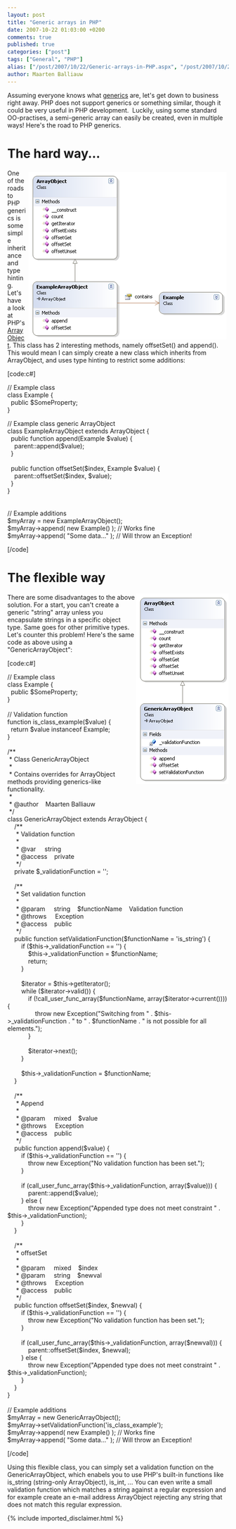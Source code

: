 ```yaml
---
layout: post
title: "Generic arrays in PHP"
date: 2007-10-22 01:03:00 +0200
comments: true
published: true
categories: ["post"]
tags: ["General", "PHP"]
alias: ["/post/2007/10/22/Generic-arrays-in-PHP.aspx", "/post/2007/10/22/generic-arrays-in-php.aspx"]
author: Maarten Balliauw
---
```

<p>Assuming everyone knows what <a href="http://en.wikipedia.org/wiki/Generic_programming" target="_blank">generics</a> are, let's get down to business right away. PHP does not support generics or something similar, though it could be very useful in PHP development.&nbsp; Luckily, using some standard OO-practises, a semi-generic array can easily be created, even in multiple ways! Here's&nbsp;the road to PHP generics.&nbsp;</p>
<h1>The hard way...</h1>
<p><img src="/images/20071022-generics-hardway.png" border="0" alt="" hspace="5" vspace="5" width="451" height="381" align="right" /></p>
<p>One of the roads to PHP generics is some simple inheritance and type hinting. Let's have a look at PHP's <a href="http://nl2.php.net/manual/en/function.ArrayObject-construct.php" target="_blank">ArrayObject</a>. This class has 2 interesting methods, namely offsetSet() and append(). This would mean I can simply create a new class which inherits from ArrayObject, and uses type hinting to restrict some additions:</p>
<p>[code:c#]</p>
<p>// Example class<br />class Example {<br />&nbsp; public $SomeProperty;<br />}</p>
<p>// Example class generic ArrayObject<br />class ExampleArrayObject extends ArrayObject {<br />&nbsp; public function append(Example $value) {<br />&nbsp;&nbsp;&nbsp; parent::append($value);<br />&nbsp; }<br /><br />&nbsp; public function offsetSet($index, Example $value) {<br />&nbsp;&nbsp;&nbsp; parent::offsetSet($index, $value);<br />&nbsp; }<br />}<br /><br /><br />// Example additions<br />$myArray = new ExampleArrayObject();<br />$myArray-&gt;append( new Example() ); // Works fine<br />$myArray-&gt;append( "Some data..." ); // Will throw an Exception!</p>
<p>[/code]</p>
<h1>The flexible way</h1>
<p><img src="/images/20071022-generics-flexibleway.png" alt="" width="211" height="433" align="right" /> There are some disadvantages to the above solution. For a start, you can't create a generic "string" array unless you encapsulate strings in a specific object type. Same goes for other primitive types. Let's counter this problem! Here's the same code as above using a "GenericArrayObject":</p>
<p>[code:c#]</p>
<p>// Example class<br />class Example {<br />&nbsp; public $SomeProperty;<br />}<br /><br />// Validation function<br />function is_class_example($value) {<br />&nbsp; return $value instanceof Example;<br />}<br /><br />/**<br />&nbsp;* Class GenericArrayObject<br />&nbsp;* <br />&nbsp;* Contains overrides for ArrayObject methods providing generics-like functionality.<br />&nbsp;*<br />&nbsp;* @author&nbsp;&nbsp;&nbsp; Maarten Balliauw<br />&nbsp;*/<br />class GenericArrayObject extends ArrayObject {<br />&nbsp;&nbsp;&nbsp; /**<br />&nbsp;&nbsp;&nbsp; &nbsp;* Validation function<br />&nbsp;&nbsp;&nbsp; &nbsp;*<br />&nbsp;&nbsp;&nbsp; &nbsp;* @var &nbsp;&nbsp;&nbsp; string<br />&nbsp;&nbsp;&nbsp; &nbsp;* @access&nbsp;&nbsp;&nbsp; private<br />&nbsp;&nbsp;&nbsp; &nbsp;*/<br />&nbsp;&nbsp;&nbsp; private $_validationFunction = '';<br />&nbsp;&nbsp;&nbsp; &nbsp;&nbsp;&nbsp; <br />&nbsp;&nbsp;&nbsp; /**<br />&nbsp;&nbsp;&nbsp; &nbsp;* Set validation function<br />&nbsp;&nbsp;&nbsp; &nbsp;*<br />&nbsp;&nbsp;&nbsp; &nbsp;* @param &nbsp;&nbsp;&nbsp; string&nbsp;&nbsp;&nbsp; $functionName&nbsp;&nbsp;&nbsp; Validation function<br />&nbsp;&nbsp;&nbsp; &nbsp;* @throws &nbsp;&nbsp;&nbsp; Exception<br />&nbsp;&nbsp;&nbsp; &nbsp;* @access&nbsp;&nbsp;&nbsp; public<br />&nbsp;&nbsp;&nbsp; &nbsp;*/<br />&nbsp;&nbsp;&nbsp; public function setValidationFunction($functionName = 'is_string') {<br />&nbsp;&nbsp;&nbsp; &nbsp;&nbsp;&nbsp; if ($this-&gt;_validationFunction == '') {<br />&nbsp;&nbsp;&nbsp; &nbsp;&nbsp;&nbsp; &nbsp;&nbsp;&nbsp; $this-&gt;_validationFunction = $functionName;<br />&nbsp;&nbsp;&nbsp; &nbsp;&nbsp;&nbsp; &nbsp;&nbsp;&nbsp; return;<br />&nbsp;&nbsp;&nbsp; &nbsp;&nbsp;&nbsp; }<br />&nbsp;&nbsp;&nbsp; &nbsp;&nbsp;&nbsp; <br />&nbsp;&nbsp;&nbsp; &nbsp;&nbsp;&nbsp; $iterator = $this-&gt;getIterator();<br />&nbsp;&nbsp;&nbsp; &nbsp;&nbsp;&nbsp; while ($iterator-&gt;valid()) {<br />&nbsp;&nbsp;&nbsp; &nbsp;&nbsp;&nbsp; &nbsp;&nbsp;&nbsp; if (!call_user_func_array($functionName, array($iterator-&gt;current()))) {<br />&nbsp;&nbsp;&nbsp; &nbsp;&nbsp;&nbsp; &nbsp;&nbsp;&nbsp; &nbsp;&nbsp;&nbsp; throw new Exception("Switching from " . $this-&gt;_validationFunction . " to " . $functionName . " is not possible for all elements.");<br />&nbsp;&nbsp;&nbsp; &nbsp;&nbsp;&nbsp; &nbsp;&nbsp;&nbsp; }<br />&nbsp;&nbsp;&nbsp; &nbsp;&nbsp;&nbsp; &nbsp;&nbsp;&nbsp; <br />&nbsp;&nbsp;&nbsp; &nbsp;&nbsp;&nbsp; &nbsp;&nbsp;&nbsp; $iterator-&gt;next();<br />&nbsp;&nbsp;&nbsp; &nbsp;&nbsp;&nbsp; }<br />&nbsp;&nbsp;&nbsp; &nbsp;&nbsp;&nbsp; <br />&nbsp;&nbsp;&nbsp; &nbsp;&nbsp;&nbsp; $this-&gt;_validationFunction = $functionName;<br />&nbsp;&nbsp;&nbsp; }<br />&nbsp;&nbsp;&nbsp; <br />&nbsp;&nbsp;&nbsp; /**<br />&nbsp;&nbsp;&nbsp; &nbsp;* Append<br />&nbsp;&nbsp;&nbsp; &nbsp;*<br />&nbsp;&nbsp;&nbsp; &nbsp;* @param &nbsp;&nbsp;&nbsp; mixed&nbsp;&nbsp;&nbsp; $value<br />&nbsp;&nbsp;&nbsp; &nbsp;* @throws &nbsp;&nbsp;&nbsp; Exception<br />&nbsp;&nbsp;&nbsp; &nbsp;* @access&nbsp;&nbsp;&nbsp; public<br />&nbsp;&nbsp;&nbsp; &nbsp;*/<br />&nbsp;&nbsp;&nbsp; public function append($value) {<br />&nbsp;&nbsp;&nbsp; &nbsp;&nbsp;&nbsp; if ($this-&gt;_validationFunction == '') {<br />&nbsp;&nbsp;&nbsp; &nbsp;&nbsp;&nbsp; &nbsp;&nbsp;&nbsp; throw new Exception("No validation function has been set.");<br />&nbsp;&nbsp;&nbsp; &nbsp;&nbsp;&nbsp; }<br />&nbsp;&nbsp;&nbsp; &nbsp;&nbsp;&nbsp; <br />&nbsp;&nbsp;&nbsp; &nbsp;&nbsp;&nbsp; if (call_user_func_array($this-&gt;_validationFunction, array($value))) {<br />&nbsp;&nbsp;&nbsp; &nbsp;&nbsp;&nbsp; &nbsp;&nbsp;&nbsp; parent::append($value);<br />&nbsp;&nbsp;&nbsp; &nbsp;&nbsp;&nbsp; } else {<br />&nbsp;&nbsp;&nbsp; &nbsp;&nbsp;&nbsp; &nbsp;&nbsp;&nbsp; throw new Exception("Appended type does not meet constraint " . $this-&gt;_validationFunction);<br />&nbsp;&nbsp;&nbsp; &nbsp;&nbsp;&nbsp; }<br />&nbsp;&nbsp;&nbsp; }<br />&nbsp;&nbsp;&nbsp; <br />&nbsp;&nbsp;&nbsp; /**<br />&nbsp;&nbsp;&nbsp; &nbsp;* offsetSet<br />&nbsp;&nbsp;&nbsp; &nbsp;*<br />&nbsp;&nbsp;&nbsp; &nbsp;* @param &nbsp;&nbsp;&nbsp; mixed&nbsp;&nbsp;&nbsp; $index<br />&nbsp;&nbsp;&nbsp; &nbsp;* @param &nbsp;&nbsp;&nbsp; string&nbsp;&nbsp;&nbsp; $newval<br />&nbsp;&nbsp;&nbsp; &nbsp;* @throws &nbsp;&nbsp;&nbsp; Exception<br />&nbsp;&nbsp;&nbsp; &nbsp;* @access&nbsp;&nbsp;&nbsp; public<br />&nbsp;&nbsp;&nbsp; &nbsp;*/<br />&nbsp;&nbsp;&nbsp; public function offsetSet($index, $newval) {<br />&nbsp;&nbsp;&nbsp; &nbsp;&nbsp;&nbsp; if ($this-&gt;_validationFunction == '') {<br />&nbsp;&nbsp;&nbsp; &nbsp;&nbsp;&nbsp; &nbsp;&nbsp;&nbsp; throw new Exception("No validation function has been set.");<br />&nbsp;&nbsp;&nbsp; &nbsp;&nbsp;&nbsp; }<br />&nbsp;&nbsp;&nbsp; &nbsp;&nbsp;&nbsp; <br />&nbsp;&nbsp;&nbsp; &nbsp;&nbsp;&nbsp; if (call_user_func_array($this-&gt;_validationFunction, array($newval))) {<br />&nbsp;&nbsp;&nbsp; &nbsp;&nbsp;&nbsp; &nbsp;&nbsp;&nbsp; parent::offsetSet($index, $newval);<br />&nbsp;&nbsp;&nbsp; &nbsp;&nbsp;&nbsp; } else {<br />&nbsp;&nbsp;&nbsp; &nbsp;&nbsp;&nbsp; &nbsp;&nbsp;&nbsp; throw new Exception("Appended type does not meet constraint " . $this-&gt;_validationFunction);<br />&nbsp;&nbsp;&nbsp; &nbsp;&nbsp;&nbsp; }<br />&nbsp;&nbsp;&nbsp; }<br />}<br /><br />// Example additions<br />$myArray = new GenericArrayObject();<br />$myArray-&gt;setValidationFunction('is_class_example');<br />$myArray-&gt;append( new Example() ); // Works fine<br />$myArray-&gt;append( "Some data..." ); // Will throw an Exception!</p>
<p>[/code]</p>
<p>Using this flexible class, you can simply set a validation function on the GenericArrayObject, which enabels you to use PHP's built-in functions like is_string (string-only ArrayObject), is_int, ... You can even write a small validation function which matches a string against a regular expression and for example create an e-mail address ArrayObject rejecting any string that does not match this regular expression.</p>

{% include imported_disclaimer.html %}

